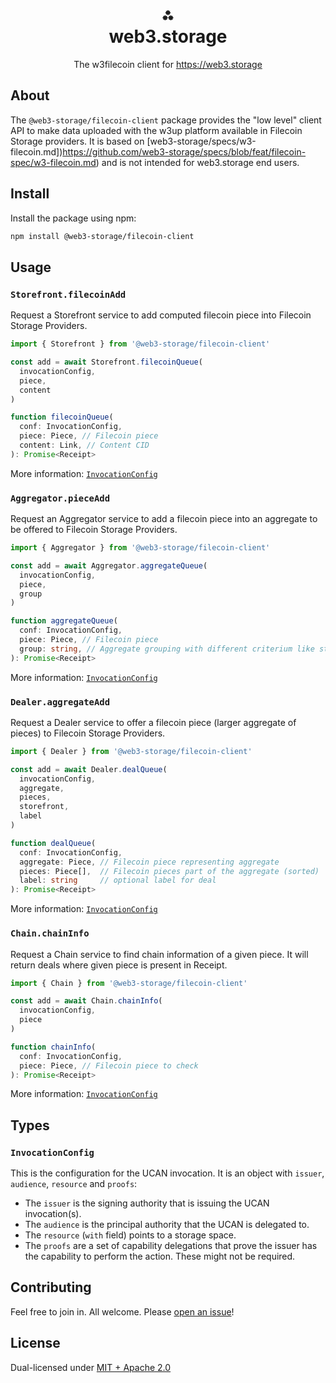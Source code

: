 <h1 align="center">⁂<br/>web3.storage</h1>
<p align="center">The w3filecoin client for <a href="https://web3.storage">https://web3.storage</a></p>

## About

The `@web3-storage/filecoin-client` package provides the "low level" client API to make data uploaded with the w3up platform available in Filecoin Storage providers. It is based on [web3-storage/specs/w3-filecoin.md])https://github.com/web3-storage/specs/blob/feat/filecoin-spec/w3-filecoin.md) and is not intended for web3.storage end users.

## Install

Install the package using npm:

```bash
npm install @web3-storage/filecoin-client
```

## Usage

### `Storefront.filecoinAdd`

Request a Storefront service to add computed filecoin piece into Filecoin Storage Providers.

```js
import { Storefront } from '@web3-storage/filecoin-client'

const add = await Storefront.filecoinQueue(
  invocationConfig,
  piece,
  content
)
```

```typescript
function filecoinQueue(
  conf: InvocationConfig,
  piece: Piece, // Filecoin piece
  content: Link, // Content CID
): Promise<Receipt>
```

More information: [`InvocationConfig`](#invocationconfig)

### `Aggregator.pieceAdd`

Request an Aggregator service to add a filecoin piece into an aggregate to be offered to Filecoin Storage Providers.

```js
import { Aggregator } from '@web3-storage/filecoin-client'

const add = await Aggregator.aggregateQueue(
  invocationConfig,
  piece,
  group
)
```

```typescript
function aggregateQueue(
  conf: InvocationConfig,
  piece: Piece, // Filecoin piece
  group: string, // Aggregate grouping with different criterium like storefront
): Promise<Receipt>
```

More information: [`InvocationConfig`](#invocationconfig)

### `Dealer.aggregateAdd`

Request a Dealer service to offer a filecoin piece (larger aggregate of pieces) to Filecoin Storage Providers.

```js
import { Dealer } from '@web3-storage/filecoin-client'

const add = await Dealer.dealQueue(
  invocationConfig,
  aggregate,
  pieces,
  storefront,
  label
)
```

```typescript
function dealQueue(
  conf: InvocationConfig,
  aggregate: Piece, // Filecoin piece representing aggregate
  pieces: Piece[],  // Filecoin pieces part of the aggregate (sorted)
  label: string     // optional label for deal
): Promise<Receipt>
```

More information: [`InvocationConfig`](#invocationconfig)

### `Chain.chainInfo`

Request a Chain service to find chain information of a given piece. It will return deals where given piece is present in Receipt.

```js
import { Chain } from '@web3-storage/filecoin-client'

const add = await Chain.chainInfo(
  invocationConfig,
  piece
)
```

```typescript
function chainInfo(
  conf: InvocationConfig,
  piece: Piece, // Filecoin piece to check
): Promise<Receipt>
```

More information: [`InvocationConfig`](#invocationconfig)

## Types

### `InvocationConfig`

This is the configuration for the UCAN invocation. It is an object with `issuer`, `audience`, `resource` and `proofs`:

- The `issuer` is the signing authority that is issuing the UCAN invocation(s).
- The `audience` is the principal authority that the UCAN is delegated to.
- The `resource` (`with` field) points to a storage space.
- The `proofs` are a set of capability delegations that prove the issuer has the capability to perform the action. These might not be required.

## Contributing

Feel free to join in. All welcome. Please [open an issue](https://github.com/web3-storage/w3protocol/issues)!

## License

Dual-licensed under [MIT + Apache 2.0](https://github.com/web3-storage/w3protocol/blob/main/license.md)